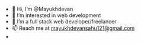 - 👋 Hi, I’m @Mayukhdevan
- 👀 I’m interested in web development
- 🌱 I’m a full stack web developer/freelancer
- 📫 Reach me at mayukhdevansahu121@gmail.com
- 

<!---
Mayukhdevan/Mayukhdevan is a ✨ special ✨ repository because its `README.md` (this file) appears on your GitHub profile.
You can click the Preview link to take a look at your changes.
--->
